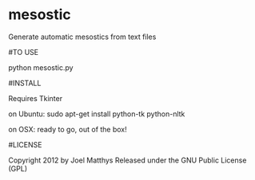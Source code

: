 mesostic
========

Generate automatic mesostics from text files

#TO USE

python mesostic.py

#INSTALL

Requires Tkinter

on Ubuntu:
sudo apt-get install python-tk python-nltk

on OSX:
ready to go, out of the box!

#LICENSE

Copyright 2012 by Joel Matthys
Released under the GNU Public License (GPL)
